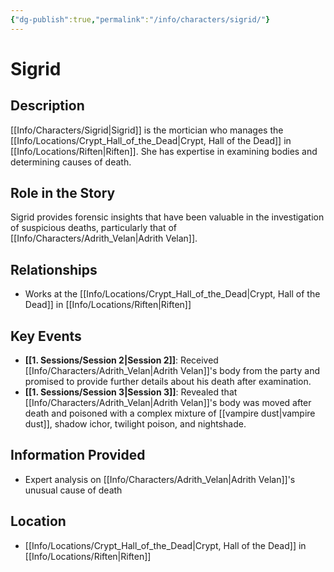 ```yaml
---
{"dg-publish":true,"permalink":"/info/characters/sigrid/"}
---
```


# Sigrid

## Description
[[Info/Characters/Sigrid\|Sigrid]] is the mortician who manages the [[Info/Locations/Crypt_Hall_of_the_Dead\|Crypt, Hall of the Dead]] in [[Info/Locations/Riften\|Riften]]. She has expertise in examining bodies and determining causes of death.

## Role in the Story
Sigrid provides forensic insights that have been valuable in the investigation of suspicious deaths, particularly that of [[Info/Characters/Adrith_Velan\|Adrith Velan]].

## Relationships
- Works at the [[Info/Locations/Crypt_Hall_of_the_Dead\|Crypt, Hall of the Dead]] in [[Info/Locations/Riften\|Riften]]

## Key Events
- **[[1. Sessions/Session 2\|Session 2]]**: Received [[Info/Characters/Adrith_Velan\|Adrith Velan]]'s body from the party and promised to provide further details about his death after examination.
- **[[1. Sessions/Session 3\|Session 3]]**: Revealed that [[Info/Characters/Adrith_Velan\|Adrith Velan]]'s body was moved after death and poisoned with a complex mixture of [[vampire dust\|vampire dust]], shadow ichor, twilight poison, and nightshade.

## Information Provided
- Expert analysis on [[Info/Characters/Adrith_Velan\|Adrith Velan]]'s unusual cause of death

## Location
- [[Info/Locations/Crypt_Hall_of_the_Dead\|Crypt, Hall of the Dead]] in [[Info/Locations/Riften\|Riften]]